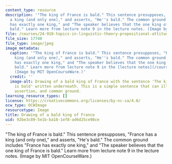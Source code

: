 ```yaml
---
content_type: resource
description: '"The king of France is bald." This sentence presupposes, "France has
  a king (and only one)," and asserts, "He''s bald." The common ground includes "France
  has exactly one king," and "The speaker believes that the one king of France is
  bald." Learn more from lecture note 9 in the lecture notes. (Image by MIT OpenCourseWare.)'
file: /courses/24-910-topics-in-linguistic-theory-propositional-attitudes-spring-2009/92be3c895e1bba181ef8ad6d25ce98ce_24-910s09-th.jpg
file_size: 17740
file_type: image/jpeg
image_metadata:
  caption: '"The king of France is bald." This sentence presupposes, "France has a
    king (and only one)," and asserts, "He''s bald." The common ground includes "France
    has exactly one king," and "The speaker believes that the one king of France is
    bald." Learn more from lecture note 9 in the [lecture notes](/courses/24-910-topics-in-linguistic-theory-propositional-attitudes-spring-2009/pages/lecture-notes).
    (Image by MIT OpenCourseWare.)'
  credit: ''
  image-alt: Drawing of a bald king of France with the sentence 'The king of France
    is bald' written underneath. This is a simple sentence that can illustrate presupposition,
    assertion, and common ground.
learning_resource_types: []
license: https://creativecommons.org/licenses/by-nc-sa/4.0/
ocw_type: OCWImage
resourcetype: Image
title: Drawing of a bald king of France
uid: 92be3c89-5e1b-ba18-1ef8-ad6d25ce98ce
---
```

"The king of France is bald." This sentence presupposes, "France has a king (and only one)," and asserts, "He's bald." The common ground includes "France has exactly one king," and "The speaker believes that the one king of France is bald." Learn more from lecture note 9 in the lecture notes. (Image by MIT OpenCourseWare.)